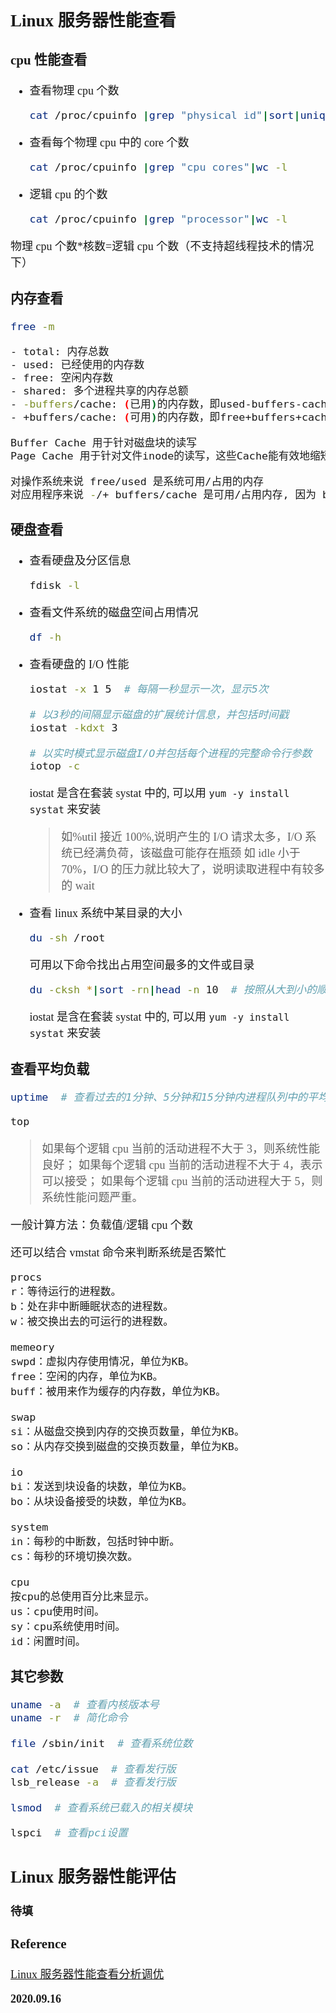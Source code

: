 <font size=4 face='楷体'>

## Linux 服务器性能查看

### cpu 性能查看

- 查看物理 cpu 个数
  ```bash
  cat /proc/cpuinfo |grep "physical id"|sort|uniq|wc -l
  ```
- 查看每个物理 cpu 中的 core 个数
  ```bash
  cat /proc/cpuinfo |grep "cpu cores"|wc -l
  ```
- 逻辑 cpu 的个数
  ```bash
  cat /proc/cpuinfo |grep "processor"|wc -l
  ```

物理 cpu 个数\*核数=逻辑 cpu 个数（不支持超线程技术的情况下）

### 内存查看

```bash
free -m

- total: 内存总数
- used: 已经使用的内存数
- free: 空闲内存数
- shared: 多个进程共享的内存总额
- -buffers/cache: (已用)的内存数，即used-buffers-cached
- +buffers/cache: (可用)的内存数，即free+buffers+cached

Buffer Cache 用于针对磁盘块的读写
Page Cache 用于针对文件inode的读写，这些Cache能有效地缩短I/O系统调用的时间

对操作系统来说 free/used 是系统可用/占用的内存
对应用程序来说 -/+ buffers/cache 是可用/占用内存, 因为 buffers/cache 很快就会被使用
```

### 硬盘查看

- 查看硬盘及分区信息
  ```bash
  fdisk -l
  ```
- 查看文件系统的磁盘空间占用情况
  ```bash
  df -h
  ```
- 查看硬盘的 I/O 性能
  ```bash
  iostat -x 1 5  # 每隔一秒显示一次，显示5次
  
  # 以3秒的间隔显示磁盘的扩展统计信息，并包括时间戳
  iostat -kdxt 3

  # 以实时模式显示磁盘I/O并包括每个进程的完整命令行参数
  iotop -c
  ```
  iostat 是含在套装 systat 中的, 可以用 `yum -y install systat` 来安装
  > 如%util 接近 100%,说明产生的 I/O 请求太多，I/O 系统已经满负荷，该磁盘可能存在瓶颈
  > 如 idle 小于 70%，I/O 的压力就比较大了，说明读取进程中有较多的 wait
- 查看 linux 系统中某目录的大小
  ```bash
  du -sh /root
  ```
  可用以下命令找出占用空间最多的文件或目录
  ```bash
  du -cksh *|sort -rn|head -n 10  # 按照从大到小的顺序，前10个文件或目录
  ```
  iostat 是含在套装 systat 中的, 可以用 `yum -y install systat` 来安装

### 查看平均负载

```bash
uptime  # 查看过去的1分钟、5分钟和15分钟内进程队列中的平均进程数量
```

```bash
top
```

> 如果每个逻辑 cpu 当前的活动进程不大于 3，则系统性能良好；
> 如果每个逻辑 cpu 当前的活动进程不大于 4，表示可以接受；
> 如果每个逻辑 cpu 当前的活动进程大于 5，则系统性能问题严重。

一般计算方法：负载值/逻辑 cpu 个数

还可以结合 vmstat 命令来判断系统是否繁忙

```
procs
r：等待运行的进程数。
b：处在非中断睡眠状态的进程数。
w：被交换出去的可运行的进程数。

memeory
swpd：虚拟内存使用情况，单位为KB。
free：空闲的内存，单位为KB。
buff：被用来作为缓存的内存数，单位为KB。

swap
si：从磁盘交换到内存的交换页数量，单位为KB。
so：从内存交换到磁盘的交换页数量，单位为KB。

io
bi：发送到块设备的块数，单位为KB。
bo：从块设备接受的块数，单位为KB。

system
in：每秒的中断数，包括时钟中断。
cs：每秒的环境切换次数。

cpu
按cpu的总使用百分比来显示。
us：cpu使用时间。
sy：cpu系统使用时间。
id：闲置时间。
```

### 其它参数

```bash
uname -a  # 查看内核版本号
uname -r  # 简化命令

file /sbin/init  # 查看系统位数

cat /etc/issue  # 查看发行版
lsb_release -a  # 查看发行版

lsmod  # 查看系统已载入的相关模块

lspci  # 查看pci设置
```

## Linux 服务器性能评估

**待填**

### Reference

[Linux 服务器性能查看分析调优](https://www.cnblogs.com/ace-lee/p/6628079.html)

**2020.09.16**
